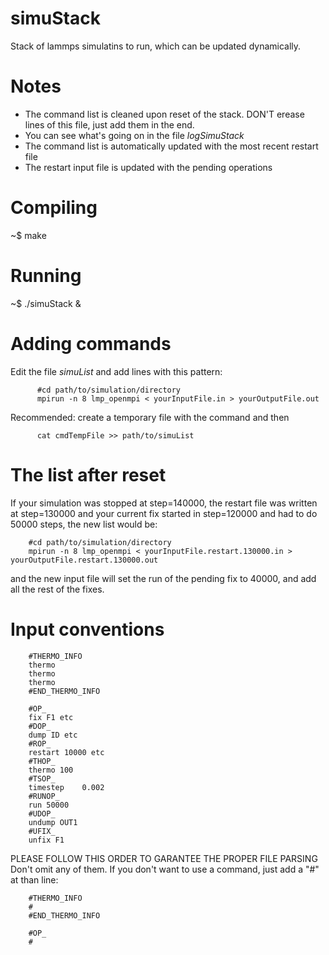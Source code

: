 simuStack
=========

Stack of lammps simulatins to run, which can be updated dynamically.

Notes
===============

 - The command list is cleaned upon reset of the stack. DON'T erease lines of this file, just add them in the end.
 - You can see what's going on in the file _logSimuStack_
 - The command list is automatically updated with the most recent restart file 
 - The restart input file is updated with the pending operations

Compiling
==========

~$ make

Running
=========

~$ ./simuStack &

Adding commands
===============

Edit the file _simuList_ and add lines with this pattern:

          #cd path/to/simulation/directory
          mpirun -n 8 lmp_openmpi < yourInputFile.in > yourOutputFile.out
                    
Recommended: create a temporary file with the command and then
          
          cat cmdTempFile >> path/to/simuList
          
The list after reset
====================

If your simulation was stopped at step=140000, the restart file was 
written at step=130000 and your current fix started in step=120000 and
had to do 50000 steps, the new list would be:

		#cd path/to/simulation/directory
		mpirun -n 8 lmp_openmpi < yourInputFile.restart.130000.in > yourOutputFile.restart.130000.out
		
and the new input file will set the run of the pending fix to 40000, and add
all the rest of the fixes.

Input conventions
=================

		#THERMO_INFO
		thermo 
		thermo
		thermo
		#END_THERMO_INFO
		
		#OP_
		fix F1 etc
		#DOP_
		dump ID etc
		#ROP_
		restart	10000 etc
		#THOP_
		thermo 100
		#TSOP_
		timestep	0.002
		#RUNOP_
		run 50000
		#UDOP_
		undump OUT1
		#UFIX_
		unfix F1
          
PLEASE FOLLOW THIS ORDER TO GARANTEE THE PROPER FILE PARSING
Don't omit any of them. If you don't want to use a command, just add
a "#" at than line:
		
		#THERMO_INFO
		#
		#END_THERMO_INFO
		
		#OP_
		#
